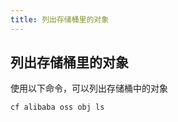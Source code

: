 ```yaml
---
title: 列出存储桶里的对象
---
```


## 列出存储桶里的对象

使用以下命令，可以列出存储桶中的对象

```bash
cf alibaba oss obj ls
```

<Vssue />

<script>
export default {
    mounted () {
      this.$page.lastUpdated = "2022年9月7日"
    }
  }
</script>